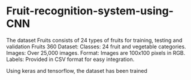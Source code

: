 # Fruit-recognition-system-using-CNN
The dataset Fruits consists of 24 types of fruits for training, testing and validation
Fruits 360 Dataset:
Classes: 24 fruit and vegetable categories.
Images: Over 25,000 images.
Format: Images are 100x100 pixels in RGB.
Labels: Provided in CSV format for easy integration.

Using keras and tensorflow, the dataset has been trained 
